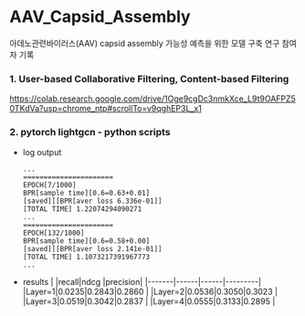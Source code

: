 # AAV_Capsid_Assembly
아데노관련바이러스(AAV) capsid assembly 가능성 예측을 위한 모델 구축 연구 참여자 기록

### 1. User-based Collaborative Filtering, Content-based Filtering
<https://colab.research.google.com/drive/1Oge9cgDc3nmkXce_L9t9OAFPZ50TKdVa?usp=chrome_ntp#scrollTo=v9qghEP3L_x1>
      
### 2. pytorch lightgcn - python scripts
  - log output
    
    ```
    ...
    ======================
    EPOCH[7/1000]
    BPR[sample time][0.6=0.63+0.01]
    [saved][[BPR[aver loss 6.336e-01]]
    [TOTAL TIME] 1.22074294090271
    ...
    ======================
    EPOCH[132/1000]
    BPR[sample time][0.6=0.58+0.00]
    [saved][[BPR[aver loss 2.141e-01]]
    [TOTAL TIME] 1.1073217391967773
    ...
    ```
- results
  |       |recall|ndcg  |precision|
  |-------|------|------|---------|
  |Layer=1|0.0235|0.2843|0.2860   |
  |Layer=2|0.0536|0.3050|0.3023   |
  |Layer=3|0.0519|0.3042|0.2837   |
  |Layer=4|0.0555|0.3133|0.2895   |
  
